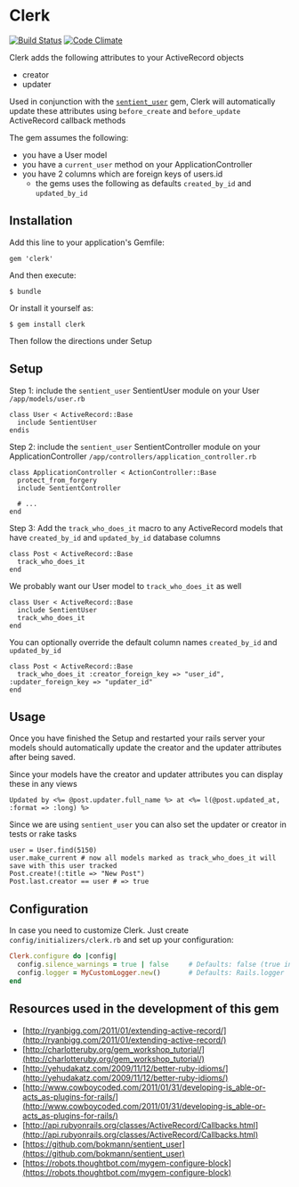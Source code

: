 # Clerk

[![Build Status](https://travis-ci.org/house9/clerk.png)](https://travis-ci.org/house9/clerk) [![Code Climate](https://codeclimate.com/github/house9/clerk.png)](https://codeclimate.com/github/house9/clerk)

Clerk adds the following attributes to your ActiveRecord objects

* creator
* updater

Used in conjunction with the [`sentient_user`](https://github.com/bokmann/sentient_user) gem,
Clerk will automatically update these attributes using `before_create` and `before_update`
ActiveRecord callback methods

The gem assumes the following:

* you have a User model
* you have a `current_user` method on your ApplicationController
* you have 2 columns which are foreign keys of users.id
  * the gems uses the following as defaults `created_by_id` and `updated_by_id`

## Installation

Add this line to your application's Gemfile:

    gem 'clerk'

And then execute:

    $ bundle

Or install it yourself as:

    $ gem install clerk

Then follow the directions under Setup

## Setup

Step 1: include the `sentient_user` SentientUser module on your User `/app/models/user.rb`

    class User < ActiveRecord::Base
      include SentientUser
    endis

Step 2: include the `sentient_user` SentientController module on your ApplicationController `/app/controllers/application_controller.rb`

    class ApplicationController < ActionController::Base
      protect_from_forgery
      include SentientController

      # ...
    end

Step 3: Add the `track_who_does_it` macro to any ActiveRecord models that have `created_by_id` and `updated_by_id` database columns

    class Post < ActiveRecord::Base
      track_who_does_it
    end

We probably want our User model to `track_who_does_it` as well

    class User < ActiveRecord::Base
      include SentientUser
      track_who_does_it
    end

You can optionally override the default column names `created_by_id` and `updated_by_id`

    class Post < ActiveRecord::Base
      track_who_does_it :creator_foreign_key => "user_id", :updater_foreign_key => "updater_id"
    end

## Usage

Once you have finished the Setup and restarted your rails server
your models should automatically update the creator and the updater attributes after being saved.

Since your models have the creator and updater attributes you can display these in any views

    Updated by <%= @post.updater.full_name %> at <%= l(@post.updated_at, :format => :long) %>

Since we are using `sentient_user` you can also set the updater or creator in tests or rake tasks

    user = User.find(5150)
    user.make_current # now all models marked as track_who_does_it will save with this user tracked
    Post.create!(:title => "New Post")
    Post.last.creator == user # => true

## Configuration

In case you need to customize Clerk. Just create `config/initializers/clerk.rb` and set up your configuration:

```ruby
Clerk.configure do |config|
  config.silence_warnings = true | false     # Defaults: false (true in test env)
  config.logger = MyCustomLogger.new()       # Defaults: Rails.logger
end
```


## Resources used in the development of this gem

* [http://ryanbigg.com/2011/01/extending-active-record/](http://ryanbigg.com/2011/01/extending-active-record/)
* [http://charlotteruby.org/gem_workshop_tutorial/](http://charlotteruby.org/gem_workshop_tutorial/)
* [http://yehudakatz.com/2009/11/12/better-ruby-idioms/](http://yehudakatz.com/2009/11/12/better-ruby-idioms/)
* [http://www.cowboycoded.com/2011/01/31/developing-is_able-or-acts_as-plugins-for-rails/](http://www.cowboycoded.com/2011/01/31/developing-is_able-or-acts_as-plugins-for-rails/)
* [http://api.rubyonrails.org/classes/ActiveRecord/Callbacks.html](http://api.rubyonrails.org/classes/ActiveRecord/Callbacks.html)
* [https://github.com/bokmann/sentient_user](https://github.com/bokmann/sentient_user)
* [https://robots.thoughtbot.com/mygem-configure-block](https://robots.thoughtbot.com/mygem-configure-block)
